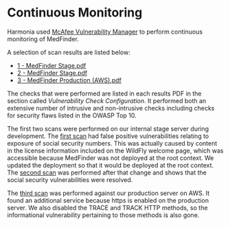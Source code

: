 # Continuous Monitoring

Harmonia used [McAfee Vulnerability Manager](http://www.mcafee.com/us/products/vulnerability-manager.aspx) to perform continuous monitoring of MedFinder.

A selection of scan results are listed below:
* [1 - MedFinder Stage.pdf](1%20-%20MedFinder%20Stage.pdf)
* [2 - MedFinder Stage.pdf](2%20-%20MedFinder%20Stage.pdf)
* [3 - MedFinder Production (AWS).pdf](3%20-%20MedFinder%20Production%20(AWS).pdf)

The checks that were performed are listed in each results PDF in the section called *Vulnerability Check Configuration*. It performed both an extensive number of intrusive and non-intrusive checks including checks for security flaws listed in the OWASP Top 10.

The first two scans were performed on our internal stage server during development. The [first scan](1%20-%20MedFinder%20Stage.pdf) had false positive vulnerabilities relating to exposure of social security numbers. This was actually caused by content in the license information included on the WildFly welcome page, which was accessible because MedFinder was not deployed at the root context. We updated the deployment so that it would be deployed at the root context. The [second scan](2%20-%20MedFinder%20Stage.pdf) was performed after that change and shows that the social security vulnerabilities were resolved. 

The [third scan](3%20-%20MedFinder%20Production%20(AWS).pdf) was performed against our production server on AWS. It found an additional service because https is enabled on the production server. We also disabled the TRACE and TRACK HTTP methods, so the informational vulnerability pertaining to those methods is also gone.
